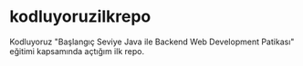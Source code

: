 # kodluyoruzilkrepo
Kodluyoruz "Başlangıç Seviye Java ile Backend Web Development Patikası" eğitimi kapsamında açtığım ilk repo.
